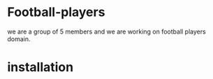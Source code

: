 # Football-players
we are a group of 5 members and we are working on football players domain.
# installation 

